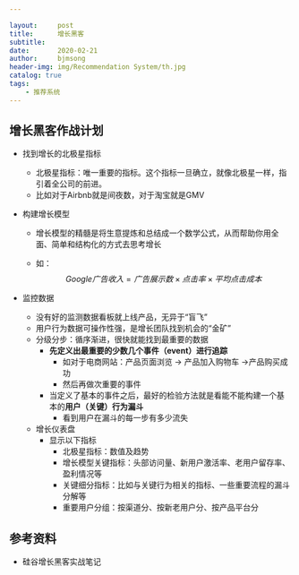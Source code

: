 ```yaml
---

layout:     post
title:      增长黑客
subtitle:   
date:       2020-02-21
author:     bjmsong
header-img: img/Recommendation System/th.jpg
catalog: true
tags:
    - 推荐系统
---
```




## 增长黑客作战计划

- 找到增长的北极星指标

  - 北极星指标：唯一重要的指标。这个指标一旦确立，就像北极星一样，指引着全公司的前进。
  - 比如对于Airbnb就是间夜数，对于淘宝就是GMV

- 构建增长模型

  - 增长模型的精髓是将生意提炼和总结成一个数学公式，从而帮助你用全面、简单和结构化的方式去思考增长

  - 如：
    $$
    Google广告收入 = 广告展示数 × 点击率 × 平均点击成本
    $$

- 监控数据

  - 没有好的监测数据看板就上线产品，无异于“盲飞”
  - 用户行为数据可操作性强，是增长团队找到机会的“金矿”
  - 分级分步：循序渐进，很快就能找到最重要的数据
    - **先定义出最重要的少数几个事件（event）进行追踪**
      - 如对于电商网站：产品页面浏览 -> 产品加入购物车 ->产品购买成功
      - 然后再做次重要的事件
    - 当定义了基本的事件之后，最好的检验方法就是看能不能构建一个基本的**用户（关键）行为漏斗**
      - 看到用户在漏斗的每一步有多少流失
  - 增长仪表盘
    - 显示以下指标
      - 北极星指标：数值及趋势
      - 增长模型关键指标：头部访问量、新用户激活率、老用户留存率、盈利情况等
      - 关键细分指标：比如与关键行为相关的指标、一些重要流程的漏斗分解等
      - 重要用户分组：按渠道分、按新老用户分、按产品平台分



## 参考资料

- 硅谷增长黑客实战笔记

  

  

  


